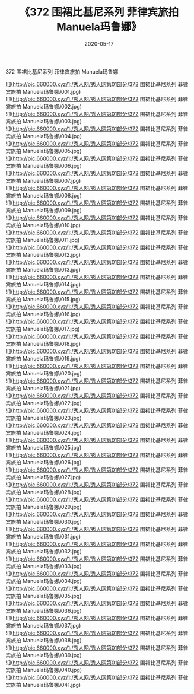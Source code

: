 ﻿---
layout: post
title:  《372 围裙比基尼系列 菲律宾旅拍 Manuela玛鲁娜》
date:   2020-05-17
img: http://pic.660000.xyz/1:/秀人网/秀人网第01部分/372 围裙比基尼系列 菲律宾旅拍 Manuela玛鲁娜/000.jpg
categories: [美女, 清纯, 唯美]
---

372 围裙比基尼系列 菲律宾旅拍 Manuela玛鲁娜

  ![](http://pic.660000.xyz/1:/秀人网/秀人网第01部分/372 围裙比基尼系列 菲律宾旅拍 Manuela玛鲁娜/001.jpg) <br> ![](http://pic.660000.xyz/1:/秀人网/秀人网第01部分/372 围裙比基尼系列 菲律宾旅拍 Manuela玛鲁娜/002.jpg) <br> ![](http://pic.660000.xyz/1:/秀人网/秀人网第01部分/372 围裙比基尼系列 菲律宾旅拍 Manuela玛鲁娜/003.jpg) <br> ![](http://pic.660000.xyz/1:/秀人网/秀人网第01部分/372 围裙比基尼系列 菲律宾旅拍 Manuela玛鲁娜/004.jpg) <br> ![](http://pic.660000.xyz/1:/秀人网/秀人网第01部分/372 围裙比基尼系列 菲律宾旅拍 Manuela玛鲁娜/005.jpg) <br> ![](http://pic.660000.xyz/1:/秀人网/秀人网第01部分/372 围裙比基尼系列 菲律宾旅拍 Manuela玛鲁娜/006.jpg) <br> ![](http://pic.660000.xyz/1:/秀人网/秀人网第01部分/372 围裙比基尼系列 菲律宾旅拍 Manuela玛鲁娜/007.jpg) <br> ![](http://pic.660000.xyz/1:/秀人网/秀人网第01部分/372 围裙比基尼系列 菲律宾旅拍 Manuela玛鲁娜/008.jpg) <br> ![](http://pic.660000.xyz/1:/秀人网/秀人网第01部分/372 围裙比基尼系列 菲律宾旅拍 Manuela玛鲁娜/009.jpg) <br> ![](http://pic.660000.xyz/1:/秀人网/秀人网第01部分/372 围裙比基尼系列 菲律宾旅拍 Manuela玛鲁娜/010.jpg) <br> ![](http://pic.660000.xyz/1:/秀人网/秀人网第01部分/372 围裙比基尼系列 菲律宾旅拍 Manuela玛鲁娜/011.jpg) <br> ![](http://pic.660000.xyz/1:/秀人网/秀人网第01部分/372 围裙比基尼系列 菲律宾旅拍 Manuela玛鲁娜/012.jpg) <br> ![](http://pic.660000.xyz/1:/秀人网/秀人网第01部分/372 围裙比基尼系列 菲律宾旅拍 Manuela玛鲁娜/013.jpg) <br> ![](http://pic.660000.xyz/1:/秀人网/秀人网第01部分/372 围裙比基尼系列 菲律宾旅拍 Manuela玛鲁娜/014.jpg) <br> ![](http://pic.660000.xyz/1:/秀人网/秀人网第01部分/372 围裙比基尼系列 菲律宾旅拍 Manuela玛鲁娜/015.jpg) <br> ![](http://pic.660000.xyz/1:/秀人网/秀人网第01部分/372 围裙比基尼系列 菲律宾旅拍 Manuela玛鲁娜/016.jpg) <br> ![](http://pic.660000.xyz/1:/秀人网/秀人网第01部分/372 围裙比基尼系列 菲律宾旅拍 Manuela玛鲁娜/017.jpg) <br> ![](http://pic.660000.xyz/1:/秀人网/秀人网第01部分/372 围裙比基尼系列 菲律宾旅拍 Manuela玛鲁娜/018.jpg) <br> ![](http://pic.660000.xyz/1:/秀人网/秀人网第01部分/372 围裙比基尼系列 菲律宾旅拍 Manuela玛鲁娜/019.jpg) <br> ![](http://pic.660000.xyz/1:/秀人网/秀人网第01部分/372 围裙比基尼系列 菲律宾旅拍 Manuela玛鲁娜/020.jpg) <br> ![](http://pic.660000.xyz/1:/秀人网/秀人网第01部分/372 围裙比基尼系列 菲律宾旅拍 Manuela玛鲁娜/021.jpg) <br> ![](http://pic.660000.xyz/1:/秀人网/秀人网第01部分/372 围裙比基尼系列 菲律宾旅拍 Manuela玛鲁娜/022.jpg) <br> ![](http://pic.660000.xyz/1:/秀人网/秀人网第01部分/372 围裙比基尼系列 菲律宾旅拍 Manuela玛鲁娜/023.jpg) <br> ![](http://pic.660000.xyz/1:/秀人网/秀人网第01部分/372 围裙比基尼系列 菲律宾旅拍 Manuela玛鲁娜/024.jpg) <br> ![](http://pic.660000.xyz/1:/秀人网/秀人网第01部分/372 围裙比基尼系列 菲律宾旅拍 Manuela玛鲁娜/025.jpg) <br> ![](http://pic.660000.xyz/1:/秀人网/秀人网第01部分/372 围裙比基尼系列 菲律宾旅拍 Manuela玛鲁娜/026.jpg) <br> ![](http://pic.660000.xyz/1:/秀人网/秀人网第01部分/372 围裙比基尼系列 菲律宾旅拍 Manuela玛鲁娜/027.jpg) <br> ![](http://pic.660000.xyz/1:/秀人网/秀人网第01部分/372 围裙比基尼系列 菲律宾旅拍 Manuela玛鲁娜/028.jpg) <br> ![](http://pic.660000.xyz/1:/秀人网/秀人网第01部分/372 围裙比基尼系列 菲律宾旅拍 Manuela玛鲁娜/029.jpg) <br> ![](http://pic.660000.xyz/1:/秀人网/秀人网第01部分/372 围裙比基尼系列 菲律宾旅拍 Manuela玛鲁娜/030.jpg) <br> ![](http://pic.660000.xyz/1:/秀人网/秀人网第01部分/372 围裙比基尼系列 菲律宾旅拍 Manuela玛鲁娜/031.jpg) <br> ![](http://pic.660000.xyz/1:/秀人网/秀人网第01部分/372 围裙比基尼系列 菲律宾旅拍 Manuela玛鲁娜/032.jpg) <br> ![](http://pic.660000.xyz/1:/秀人网/秀人网第01部分/372 围裙比基尼系列 菲律宾旅拍 Manuela玛鲁娜/033.jpg) <br> ![](http://pic.660000.xyz/1:/秀人网/秀人网第01部分/372 围裙比基尼系列 菲律宾旅拍 Manuela玛鲁娜/034.jpg) <br> ![](http://pic.660000.xyz/1:/秀人网/秀人网第01部分/372 围裙比基尼系列 菲律宾旅拍 Manuela玛鲁娜/035.jpg) <br> ![](http://pic.660000.xyz/1:/秀人网/秀人网第01部分/372 围裙比基尼系列 菲律宾旅拍 Manuela玛鲁娜/036.jpg) <br> ![](http://pic.660000.xyz/1:/秀人网/秀人网第01部分/372 围裙比基尼系列 菲律宾旅拍 Manuela玛鲁娜/037.jpg) <br> ![](http://pic.660000.xyz/1:/秀人网/秀人网第01部分/372 围裙比基尼系列 菲律宾旅拍 Manuela玛鲁娜/038.jpg) <br> ![](http://pic.660000.xyz/1:/秀人网/秀人网第01部分/372 围裙比基尼系列 菲律宾旅拍 Manuela玛鲁娜/039.jpg) <br> ![](http://pic.660000.xyz/1:/秀人网/秀人网第01部分/372 围裙比基尼系列 菲律宾旅拍 Manuela玛鲁娜/040.jpg) <br> ![](http://pic.660000.xyz/1:/秀人网/秀人网第01部分/372 围裙比基尼系列 菲律宾旅拍 Manuela玛鲁娜/041.jpg) <br>